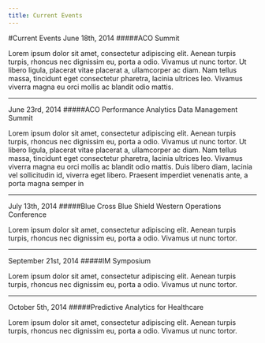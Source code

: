 ```yaml
---
title: Current Events
---
```


#Current Events
June 18th, 2014
#####ACO Summit

Lorem ipsum dolor sit amet, consectetur adipiscing elit. Aenean turpis turpis, rhoncus nec dignissim eu, porta a odio. Vivamus ut nunc tortor. Ut libero ligula, placerat vitae placerat a, ullamcorper ac diam. Nam tellus massa, tincidunt eget consectetur pharetra, lacinia ultrices leo. Vivamus viverra magna eu orci mollis ac blandit odio mattis.

---

June 23rd, 2014
#####ACO Performance Analytics Data Management Summit

Lorem ipsum dolor sit amet, consectetur adipiscing elit. Aenean turpis turpis, rhoncus nec dignissim eu, porta a odio. Vivamus ut nunc tortor. Ut libero ligula, placerat vitae placerat a, ullamcorper ac diam. Nam tellus massa, tincidunt eget consectetur pharetra, lacinia ultrices leo. Vivamus viverra magna eu orci mollis ac blandit odio mattis. Duis libero diam, lacinia vel sollicitudin id, viverra eget libero. Praesent imperdiet venenatis ante, a porta magna semper in

---

July 13th, 2014
#####Blue Cross Blue Shield Western Operations Conference

Lorem ipsum dolor sit amet, consectetur adipiscing elit. Aenean turpis turpis, rhoncus nec dignissim eu, porta a odio. Vivamus ut nunc tortor.

---

September 21st, 2014
#####IM Symposium

Lorem ipsum dolor sit amet, consectetur adipiscing elit. Aenean turpis turpis, rhoncus nec dignissim eu, porta a odio. Vivamus ut nunc tortor.

---

October 5th, 2014
#####Predictive Analytics for Healthcare

Lorem ipsum dolor sit amet, consectetur adipiscing elit. Aenean turpis turpis, rhoncus nec dignissim eu, porta a odio. Vivamus ut nunc tortor.
